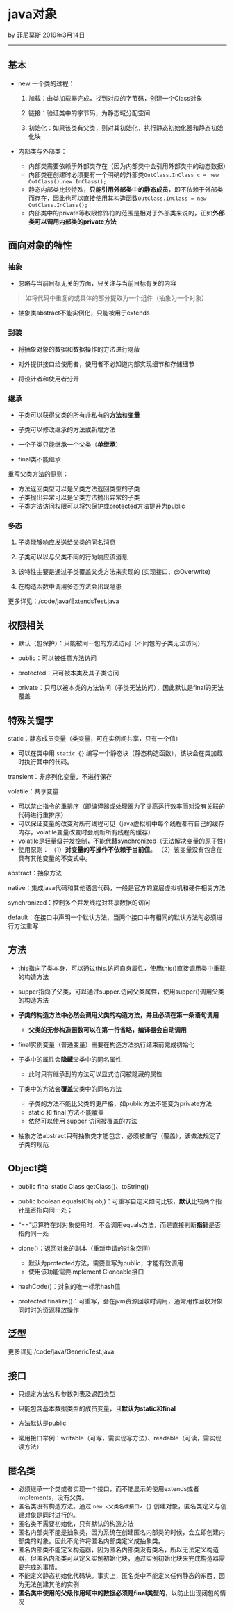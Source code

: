 

# java对象

by 菲尼莫斯 2019年3月14日

---

## 基本

* new 一个类的过程：

    1. 加载：由类加载器完成，找到对应的字节码，创建一个Class对象

    2. 链接：验证类中的字节码，为静态域分配空间

    3. 初始化：如果该类有父类，则对其初始化，执行静态初始化器和静态初始化块

* 内部类与外部类：
    * 内部类需要依赖于外部类存在（因为内部类中会引用外部类中的动态数据）
    * 内部类在创建时必须要有一个明确的外部类`OutClass.InClass c = new OutClass().new InClass();`
    * 静态内部类比较特殊，**只能引用外部类中的静态成员**，即不依赖于外部类而存在，因此也可以直接使用其构造函数`OutClass.InClass = new OutClass.InClass();`
    * 内部类中的private等权限修饰符的范围是相对于外部类来说的，正如**外部类可以调用内部类的private方法**

## 面向对象的特性

### 抽象

* 忽略与当前目标无关的方面，只关注与当前目标有关的内容

> 如将代码中重复的或具体的部分提取为一个组件（抽象为一个对象）

* 抽象类abstract不能实例化，只能被用于extends

### 封装

* 将抽象对象的数据和数据操作的方法进行隐蔽

* 对外提供接口给使用者，使用者不必知道内部实现细节和存储细节

* 将设计者和使用者分开

### 继承

* 子类可以获得父类的所有非私有的**方法**和**变量**

* 子类可以修改继承的方法或新增方法

* 一个子类只能继承一个父类（**单继承**）

* final类不能继承

重写父类方法的原则：
* 方法返回类型可以是父类方法返回类型的子类
* 子类抛出异常可以是父类方法抛出异常的子类
* 子类方法访问权限可以将包保护或protected方法提升为public

### 多态

1. 子类能够响应发送给父类的同名消息

2. 子类可以以与父类不同的行为响应该消息

3. 该特性主要是通过子类覆盖父类方法来实现的 (实现接口、@Overwrite)

4. 在构造函数中调用多态方法会出现隐患

更多详见：/code/java/ExtendsTest.java

## 权限相关

* 默认（包保护）：只能被同一包的方法访问（不同包的子类无法访问）

* public：可以被任意方法访问

* protected：只可被本类及其子类访问

* private：只可以被本类的方法访问（子类无法访问），因此默认是final的无法覆盖

## 特殊关键字

static：静态成员变量（类变量，可在实例间共享，只有一个值）
  * 可以在类中用 `static {}` 编写一个静态块（静态构造函数），该块会在类加载时执行其中的代码。

transient：非序列化变量，不进行保存

volatile：共享变量
  * 可以禁止指令的重排序（即编译器或处理器为了提高运行效率而对没有关联的代码进行重排序）
  * 可以保证变量的改变对所有线程可见（java虚拟机中每个线程都有自己的缓存内存，volatile变量改变时会刷新所有线程的缓存）
  * volatile是轻量级并发控制，不能代替synchronized（无法解决变量的原子性）
  * 使用原则：
  （1）**对变量的写操作不依赖于当前值**。
  （2）该变量没有包含在具有其他变量的不变式中。

abstract：抽象方法

native：集成java代码和其他语言代码，一般是官方的底层虚拟机和硬件相关方法

synchronized：控制多个并发线程对共享数据的访问

default：在接口中声明一个默认方法，当两个接口中有相同的默认方法时必须进行方法重写

## 方法

* this指向了类本身，可以通过this.访问自身属性，使用this()直接调用类中重载的构造方法

* supper指向了父类，可以通过supper.访问父类属性，使用supper()调用父类的构造方法

* **子类的构造方法中必然会调用父类的构造方法，并且必须在第一条语句调用**
    * **父类的无参构造函数可以在第一行省略，编译器会自动调用**

* final实例变量（普通变量）需要在构造方法执行结束前完成初始化

* 子类中的属性会**隐藏**父类中的同名属性
    * 此时只有继承到的方法可以显式访问被隐藏的属性

* 子类中的方法会**覆盖**父类中的同名方法
    * 子类的方法不能比父类的更严格，如public方法不能变为private方法
    * static 和 final 方法不能覆盖
    * 依然可以使用 supper 访问被覆盖的方法

* 抽象方法abstract只有抽象类才能包含，必须被重写（覆盖），该做法规定了子类的规范

## Object类

* public final static Class getClass()、toString()

* public boolean equals(Obj obj)：可重写自定义如何比较，**默认**比较两个指针是否指向同一处；

* “==”运算符在对对象使用时，不会调用equals方法，而是直接判断**指针**是否指向同一处

* clone()：返回对象的副本（重新申请的对象空间）
    * 默认为protected方法，需要重写为public，才能有效调用
    * 使用该功能需要implement Cloneable接口

* hashCode()：对象的唯一标示hash值

* protected finalize()：可重写，会在jvm资源回收时调用，通常用作回收对象同时时的资源释放操作

## 泛型

更多详见 /code/java/GenericTest.java

## 接口

* 只规定方法名和参数列表及返回类型

* 只能包含基本数据类型的成员变量，且**默认为static和final**

* 方法默认是public

* 常用接口举例：writable（可写，需实现写方法）、readable（可读，需实现读方法）

## 匿名类

* 必须继承一个类或者实现一个接口，而不能显示的使用extends或者implements，没有父类。
* 匿名类没有构造方法。通过 `new <父类名或接口> {}` 创建对象，匿名类定义与创建对象是同时进行的。
* 匿名类不需要初始化，只有默认的构造方法
* 匿名内部类不能是抽象类，因为系统在创建匿名内部类的时候，会立即创建内部类的对象。因此不允许将匿名内部类定义成抽象类。
* 匿名内部类不能定义构造器，因为匿名内部类没有类名，所以无法定义构造器，但匿名内部类可以定义实例初始化块，通过实例初始化块来完成构造器需要完成的事情。
* 不能定义静态初始化代码块。事实上，匿名类中不能定义任何静态的东西，因为无法创建其他的实例
* **匿名类中使用的父级作用域中的数据必须是final类型的**，以防止出现闭包的情况


